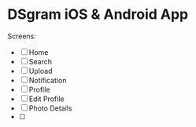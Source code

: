 # DSgram iOS & Android App

Screens:
- [ ] Home
- [ ] Search
- [ ] Upload
- [ ] Notification
- [ ] Profile
- [ ] Edit Profile
- [ ] Photo Details
- [ ] 